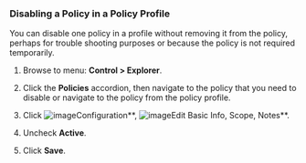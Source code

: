 ### Disabling a Policy in a Policy Profile

You can disable one policy in a profile without removing it from the policy, perhaps for trouble shooting purposes or because the policy is not required temporarily.

1. Browse to menu: **Control > Explorer**.

2. Click the **Policies** accordion, then navigate to the policy that you need to disable or navigate to the policy from the policy profile.

3. Click ![image](../images/1847.png**)Configuration**, ![image](../images/1851.png**)Edit Basic Info, Scope, Notes**.

4. Uncheck **Active**.

5. Click **Save**.
